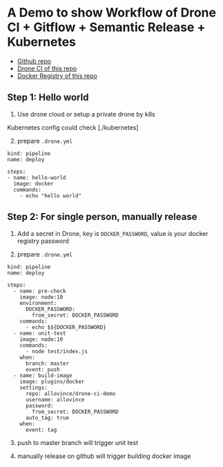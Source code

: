 # A Demo to show Workflow of Drone CI + Gitflow + Semantic Release + Kubernetes


- [Github repo](https://github.com/AlloVince/drone-ci-demo)
- [Drone CI of this repo](https://cloud.drone.io/AlloVince/drone-ci-demo)
- [Docker Registry of this repo](https://cloud.docker.com/repository/docker/allovince/drone-ci-demo)

## Step 1: Hello world

1. Use drone cloud or setup a private drone by k8s

Kubernetes config could check [./kubernetes]

2. prepare `.drone.yml`

```
kind: pipeline
name: deploy

steps:
- name: hello-world
  image: docker
  commands:
    - echo "hello world"
```

## Step 2: For single person, manually release

1. Add a secret in Drone, key is `DOCKER_PASSWORD`, value is your docker registry password

2. prepare `.drone.yml`

```
kind: pipeline
name: deploy

steps:
  - name: pre-check
    image: node:10
    environment:
      DOCKER_PASSWORD:
        from_secret: DOCKER_PASSWORD
    commands:
      - echo $${DOCKER_PASSWORD}
  - name: unit-test
    image: node:10
    commands:
      - node test/index.js
    when:
      branch: master
      event: push
  - name: build-image
    image: plugins/docker
    settings:
      repo: allovince/drone-ci-demo
      username: allovince
      password:
        from_secret: DOCKER_PASSWORD
      auto_tag: true
    when:
      event: tag
```

3. push to master branch will trigger unit test

4. manually release on github will trigger building docker image

